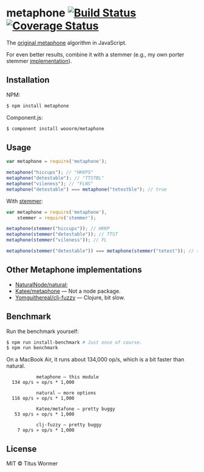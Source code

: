 # metaphone [![Build Status](https://travis-ci.org/wooorm/metaphone.svg?branch=master)](https://travis-ci.org/wooorm/metaphone) [![Coverage Status](https://img.shields.io/coveralls/wooorm/metaphone.svg)](https://coveralls.io/r/wooorm/metaphone?branch=master)

The [original metaphone](http://en.wikipedia.org/wiki/Metaphone) algorithm in JavaScript.

For even better results, combine it with a stemmer (e.g., my own porter stemmer [implementation](https://github.com/wooorm/stemmer)).

## Installation

NPM:
```sh
$ npm install metaphone
```

Component.js:
```sh
$ component install wooorm/metaphone
```

## Usage

```js
var metaphone = require('metaphone');

metaphone("hiccups"); // "HKKPS"
metaphone("detestable"); // "TTSTBL"
metaphone("vileness"); // "FLNS"
metaphone("detestable") === metaphone("tetestble"); // true
```

With [stemmer](https://github.com/wooorm/stemmer):
```js
var metaphone = require('metaphone'),
    stemmer = require('stemmer');

metaphone(stemmer("hiccups")); // HKKP
metaphone(stemmer("detestable")); // TTST
metaphone(stemmer("vileness")); // FL

metaphone(stemmer("detestable")) === metaphone(stemmer("tetest")); // true
```

## Other Metaphone implementations

- [NaturalNode/natural](https://github.com/NaturalNode/natural);
- [Katee/metaphone](https://github.com/Katee/metaphone) — Not a node package.
- [Yomguithereal/clj-fuzzy](https://github.com/Yomguithereal/clj-fuzzy) — Clojure, bit slow.

## Benchmark

Run the benchmark yourself:

```sh
$ npm run install-benchmark # Just once of course.
$ npm run benchmark
```

On a MacBook Air, it runs about 134,000 op/s, which is a bit faster than natural.

```
           metaphone — this module
  134 op/s » op/s * 1,000

           natural — more options
  116 op/s » op/s * 1,000

           Katee/metafone — pretty buggy
   53 op/s » op/s * 1,000

           clj-fuzzy — pretty buggy
    7 op/s » op/s * 1,000
```

## License

MIT © Titus Wormer
